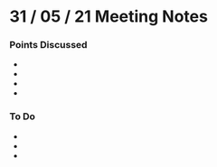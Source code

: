 # 31 / 05 / 21 Meeting Notes


### Points Discussed 
<!--- Important points that were discussed in the meeting. -->
-
- 
- 
-

### To Do 
<!--- Things to do until next meeting. -->
-
-
-
